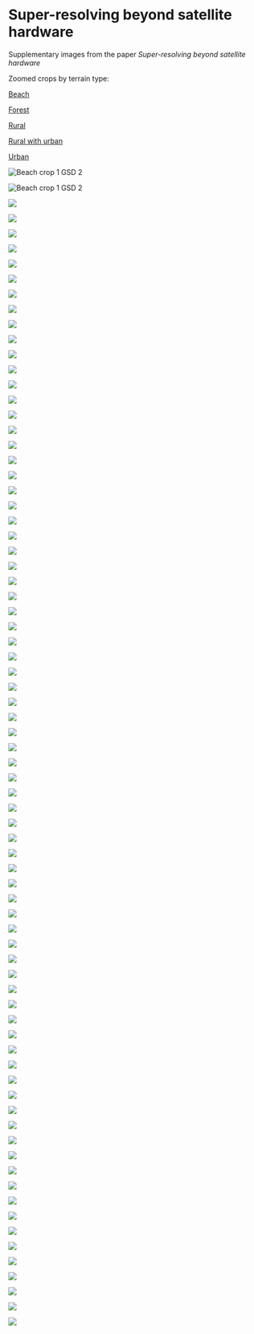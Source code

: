 # Super-resolving beyond satellite hardware

Supplementary images from the paper *Super-resolving beyond satellite hardware*

Zoomed crops by terrain type:

[Beach](beach.md)

[Forest](forest.md)

[Rural](rural.md)

[Rural with urban](rural_w_urban.md)

[Urban](urban.md)

![Beach crop 1 GSD 2](images/beach_cropid1_gsd2_grd0_zoomedcrop.jpg?raw=true)

![Beach crop 1 GSD 2](images/beach_cropid1_gsd2_grd0_zoomedcrop.jpg)

![](images/beach_cropid1_gsd2_grd0_zoomedcrop.jpg)

![](images/beach_cropid1_gsd3_grd0_zoomedcrop.jpg)

![](images/beach_cropid1_gsd4_grd0_zoomedcrop.jpg)

![](images/beach_cropid2_gsd2_grd0_zoomedcrop.jpg)

![](images/beach_cropid2_gsd3_grd0_zoomedcrop.jpg)

![](images/beach_cropid2_gsd4_grd0_zoomedcrop.jpg)

![](images/beach_cropid3_gsd2_grd0_zoomedcrop.jpg)

![](images/beach_cropid3_gsd3_grd0_zoomedcrop.jpg)

![](images/beach_cropid3_gsd4_grd0_zoomedcrop.jpg)

![](images/beach_cropid4_gsd2_grd0_zoomedcrop.jpg)

![](images/beach_cropid4_gsd3_grd0_zoomedcrop.jpg)

![](images/beach_cropid4_gsd4_grd0_zoomedcrop.jpg)

![](images/beach_cropid5_gsd2_grd0_zoomedcrop.jpg)

![](images/beach_cropid5_gsd3_grd0_zoomedcrop.jpg)

![](images/beach_cropid5_gsd4_grd0_zoomedcrop.jpg)

![](images/forest_cropid1_gsd2_grd0_zoomedcrop.jpg)

![](images/forest_cropid1_gsd3_grd0_zoomedcrop.jpg)

![](images/forest_cropid1_gsd4_grd0_zoomedcrop.jpg)

![](images/forest_cropid2_gsd2_grd0_zoomedcrop.jpg)

![](images/forest_cropid2_gsd3_grd0_zoomedcrop.jpg)

![](images/forest_cropid2_gsd4_grd0_zoomedcrop.jpg)

![](images/forest_cropid3_gsd2_grd0_zoomedcrop.jpg)

![](images/forest_cropid3_gsd3_grd0_zoomedcrop.jpg)

![](images/forest_cropid3_gsd4_grd0_zoomedcrop.jpg)

![](images/forest_cropid4_gsd2_grd0_zoomedcrop.jpg)

![](images/forest_cropid4_gsd3_grd0_zoomedcrop.jpg)

![](images/forest_cropid4_gsd4_grd0_zoomedcrop.jpg)

![](images/forest_cropid5_gsd2_grd0_zoomedcrop.jpg)

![](images/forest_cropid5_gsd3_grd0_zoomedcrop.jpg)

![](images/forest_cropid5_gsd4_grd0_zoomedcrop.jpg)

![](images/rural_cropid1_gsd2_grd0_zoomedcrop.jpg)

![](images/rural_cropid1_gsd3_grd0_zoomedcrop.jpg)

![](images/rural_cropid1_gsd4_grd0_zoomedcrop.jpg)

![](images/rural_cropid2_gsd2_grd0_zoomedcrop.jpg)

![](images/rural_cropid2_gsd3_grd0_zoomedcrop.jpg)

![](images/rural_cropid2_gsd4_grd0_zoomedcrop.jpg)

![](images/rural_cropid3_gsd2_grd0_zoomedcrop.jpg)

![](images/rural_cropid3_gsd3_grd0_zoomedcrop.jpg)

![](images/rural_cropid3_gsd4_grd0_zoomedcrop.jpg)

![](images/rural_cropid4_gsd2_grd0_zoomedcrop.jpg)

![](images/rural_cropid4_gsd3_grd0_zoomedcrop.jpg)

![](images/rural_cropid4_gsd4_grd0_zoomedcrop.jpg)

![](images/rural_cropid5_gsd2_grd0_zoomedcrop.jpg)

![](images/rural_cropid5_gsd3_grd0_zoomedcrop.jpg)

![](images/rural_cropid5_gsd4_grd0_zoomedcrop.jpg)

![](images/rural_w_urban_cropid1_gsd2_grd0_zoomedcrop.jpg)

![](images/rural_w_urban_cropid1_gsd3_grd0_zoomedcrop.jpg)

![](images/rural_w_urban_cropid1_gsd4_grd0_zoomedcrop.jpg)

![](images/rural_w_urban_cropid2_gsd2_grd0_zoomedcrop.jpg)

![](images/rural_w_urban_cropid2_gsd3_grd0_zoomedcrop.jpg)

![](images/rural_w_urban_cropid2_gsd4_grd0_zoomedcrop.jpg)

![](images/rural_w_urban_cropid3_gsd2_grd0_zoomedcrop.jpg)

![](images/rural_w_urban_cropid3_gsd3_grd0_zoomedcrop.jpg)

![](images/rural_w_urban_cropid3_gsd4_grd0_zoomedcrop.jpg)

![](images/rural_w_urban_cropid4_gsd2_grd0_zoomedcrop.jpg)

![](images/rural_w_urban_cropid4_gsd3_grd0_zoomedcrop.jpg)

![](images/rural_w_urban_cropid4_gsd4_grd0_zoomedcrop.jpg)

![](images/rural_w_urban_cropid5_gsd2_grd0_zoomedcrop.jpg)

![](images/rural_w_urban_cropid5_gsd3_grd0_zoomedcrop.jpg)

![](images/rural_w_urban_cropid5_gsd4_grd0_zoomedcrop.jpg)

![](images/urban_cropid1_gsd2_grd0_zoomedcrop.jpg)

![](images/urban_cropid1_gsd3_grd0_zoomedcrop.jpg)

![](images/urban_cropid1_gsd4_grd0_zoomedcrop.jpg)

![](images/urban_cropid2_gsd2_grd0_zoomedcrop.jpg)

![](images/urban_cropid2_gsd3_grd0_zoomedcrop.jpg)

![](images/urban_cropid2_gsd4_grd0_zoomedcrop.jpg)

![](images/urban_cropid3_gsd2_grd0_zoomedcrop.jpg)

![](images/urban_cropid3_gsd3_grd0_zoomedcrop.jpg)

![](images/urban_cropid3_gsd4_grd0_zoomedcrop.jpg)

![](images/urban_cropid4_gsd2_grd0_zoomedcrop.jpg)

![](images/urban_cropid4_gsd3_grd0_zoomedcrop.jpg)

![](images/urban_cropid4_gsd4_grd0_zoomedcrop.jpg)

![](images/urban_cropid5_gsd2_grd0_zoomedcrop.jpg)

![](images/urban_cropid5_gsd3_grd0_zoomedcrop.jpg)

![](images/urban_cropid5_gsd4_grd0_zoomedcrop.jpg)

